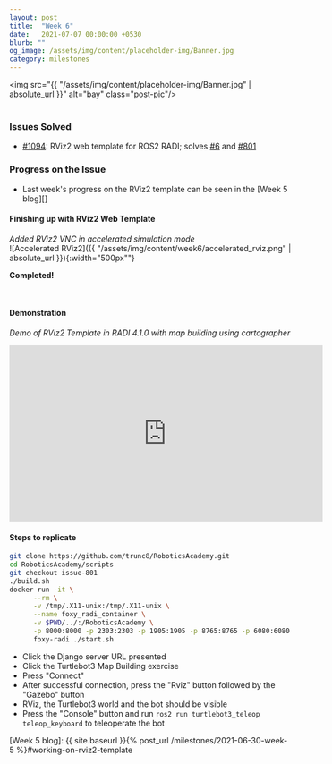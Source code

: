 ```yaml
---
layout: post
title:  "Week 6"
date:   2021-07-07 00:00:00 +0530
blurb: ""
og_image: /assets/img/content/placeholder-img/Banner.jpg
category: milestones
---
```


<img src="{{ "/assets/img/content/placeholder-img/Banner.jpg" | absolute_url }}" alt="bay" class="post-pic"/>
<br />
<br />

### Issues Solved
- [#1094][]: RViz2 web template for ROS2 RADI; solves [#6][] and [#801][]


### Progress on the Issue
- Last week's progress on the RViz2 template can be seen in the [Week 5 blog][]

#### Finishing up with RViz2 Web Template
*Added RViz2 VNC in accelerated simulation mode*  
![Accelerated RViz2]({{ "/assets/img/content/week6/accelerated_rviz.png" | absolute_url }}){:width="500px""} 

**Completed!**

<br/>


#### Demonstration
*Demo of RViz2 Template in RADI 4.1.0 with map building using cartographer*  
<iframe width="560" height="315"
src="https://www.youtube.com/embed/myTJV5xwdaA" 
frameborder="0" 
allow="accelerometer; autoplay; encrypted-media; gyroscope; picture-in-picture" 
allowfullscreen></iframe>
<br />


#### Steps to replicate

```sh
git clone https://github.com/trunc8/RoboticsAcademy.git
cd RoboticsAcademy/scripts
git checkout issue-801
./build.sh
docker run -it \
      --rm \
      -v /tmp/.X11-unix:/tmp/.X11-unix \
      --name foxy_radi_container \
      -v $PWD/../:/RoboticsAcademy \
      -p 8000:8000 -p 2303:2303 -p 1905:1905 -p 8765:8765 -p 6080:6080 -p 6081:6081 -p 1108:1108 \
      foxy-radi ./start.sh
```
- Click the Django server URL presented
- Click the Turtlebot3 Map Building exercise
- Press "Connect"
- After successful connection, press the "Rviz" button followed by the "Gazebo" button
- RViz, the Turtlebot3 world and the bot should be visible
- Press the "Console" button and run `ros2 run turtlebot3_teleop teleop_keyboard` to teleoperate the bot



[#6]: https://github.com/TheRoboticsClub/gsoc2021-Siddharth_Saha/issues/6 "Issue #6"
[#801]: https://github.com/JdeRobot/RoboticsAcademy/issues/801 "Issue #801"
[#1094]: https://github.com/JdeRobot/RoboticsAcademy/pull/1094 "Pull request #1094"

[Week 5 blog]: {{ site.baseurl }}{% post_url /milestones/2021-06-30-week-5 %}#working-on-rviz2-template
